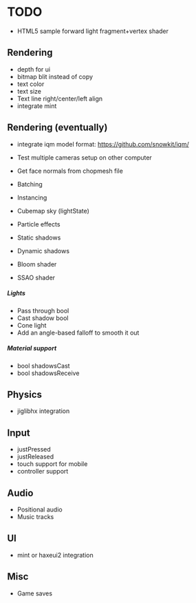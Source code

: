 # TODO
* HTML5 sample forward light fragment+vertex shader

## Rendering
* depth for ui
* bitmap blit instead of copy
* text color
* text size
* Text line right/center/left align
* integrate mint

## Rendering (eventually)
* integrate iqm model format: https://github.com/snowkit/iqm/
* Test multiple cameras setup on other computer
* Get face normals from chopmesh file
* Batching
* Instancing
* Cubemap sky (lightState)
* Particle effects

* Static shadows
* Dynamic shadows

* Bloom shader
* SSAO shader

##### Lights
* Pass through bool
* Cast shadow bool
* Cone light
 * Add an angle-based falloff to smooth it out

##### Material support
* bool shadowsCast
* bool shadowsReceive

## Physics
* jiglibhx integration

## Input
* justPressed
* justReleased
* touch support for mobile
* controller support

## Audio
* Positional audio
* Music tracks

## UI
* mint or haxeui2 integration

## Misc
* Game saves
